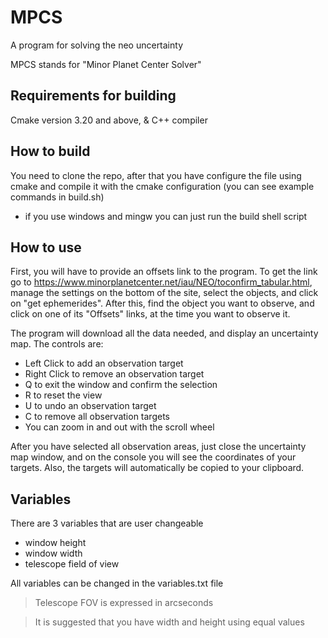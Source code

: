 # MPCS
A program for solving the neo uncertainty

MPCS stands for "Minor Planet Center Solver"

## Requirements for building
Cmake version 3.20 and above, & 
C++ compiler

## How to build
You need to clone the repo, after that you have configure the file using cmake and compile it with the cmake configuration (you can see example commands in build.sh)
+ if you use windows and mingw you can just run the build shell script

## How to use
First, you will have to provide an offsets link to the program. To get the link go to https://www.minorplanetcenter.net/iau/NEO/toconfirm_tabular.html, manage the settings on the bottom of the site, select the objects, and click on "get ephemerides". After this, find the object you want to observe, and click on one of its "Offsets" links, at the time you want to observe it.

The program will download all the data needed, and display an uncertainty map. The controls are:
- Left Click to add an observation target
- Right Click to remove an observation target
- Q to exit the window and confirm the selection
- R to reset the view
- U to undo an observation target
- C to remove all observation targets
- You can zoom in and out with the scroll wheel

After you have selected all observation areas, just close the uncertainty map window, and on the console you will see the coordinates of your targets. Also, the targets will automatically be copied to your clipboard.

## Variables
There are 3 variables that are user changeable
- window height
- window width
- telescope field of view

All variables can be changed in the variables.txt file

> Telescope FOV is expressed in arcseconds

> It is suggested that you have width and height using equal values
